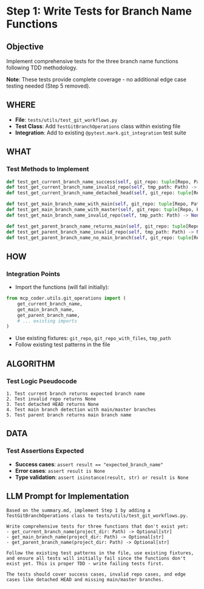 # Step 1: Write Tests for Branch Name Functions

## Objective
Implement comprehensive tests for the three branch name functions following TDD methodology.

**Note**: These tests provide complete coverage - no additional edge case testing needed (Step 5 removed).

## WHERE
- **File**: `tests/utils/test_git_workflows.py`  
- **Test Class**: Add `TestGitBranchOperations` class within existing file
- **Integration**: Add to existing `@pytest.mark.git_integration` test suite

## WHAT
### Test Methods to Implement
```python
def test_get_current_branch_name_success(self, git_repo: tuple[Repo, Path]) -> None
def test_get_current_branch_name_invalid_repo(self, tmp_path: Path) -> None  
def test_get_current_branch_name_detached_head(self, git_repo: tuple[Repo, Path]) -> None

def test_get_main_branch_name_with_main(self, git_repo: tuple[Repo, Path]) -> None
def test_get_main_branch_name_with_master(self, git_repo: tuple[Repo, Path]) -> None  
def test_get_main_branch_name_invalid_repo(self, tmp_path: Path) -> None

def test_get_parent_branch_name_returns_main(self, git_repo: tuple[Repo, Path]) -> None
def test_get_parent_branch_name_invalid_repo(self, tmp_path: Path) -> None
def test_get_parent_branch_name_no_main_branch(self, git_repo: tuple[Repo, Path]) -> None
```

## HOW
### Integration Points
- Import the functions (will fail initially): 
```python
from mcp_coder.utils.git_operations import (
    get_current_branch_name,
    get_main_branch_name, 
    get_parent_branch_name,
    # ... existing imports
)
```
- Use existing fixtures: `git_repo`, `git_repo_with_files`, `tmp_path`
- Follow existing test patterns in the file

## ALGORITHM
### Test Logic Pseudocode
```
1. Test current branch returns expected branch name
2. Test invalid repo returns None  
3. Test detached HEAD returns None
4. Test main branch detection with main/master branches
5. Test parent branch returns main branch name
```

## DATA
### Test Assertions Expected
- **Success cases**: `assert result == "expected_branch_name"`
- **Error cases**: `assert result is None`
- **Type validation**: `assert isinstance(result, str) or result is None`

## LLM Prompt for Implementation
```
Based on the summary.md, implement Step 1 by adding a TestGitBranchOperations class to tests/utils/test_git_workflows.py. 

Write comprehensive tests for three functions that don't exist yet:
- get_current_branch_name(project_dir: Path) -> Optional[str]  
- get_main_branch_name(project_dir: Path) -> Optional[str]
- get_parent_branch_name(project_dir: Path) -> Optional[str]

Follow the existing test patterns in the file, use existing fixtures, and ensure all tests will initially fail since the functions don't exist yet. This is proper TDD - write failing tests first.

The tests should cover success cases, invalid repo cases, and edge cases like detached HEAD and missing main/master branches.
```
